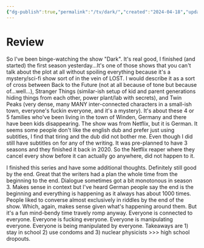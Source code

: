 ```yaml
---
{"dg-publish":true,"permalink":"/tv/dark/","created":"2024-04-18","updated":"2024-04-19"}
---
```



# Review

So I've been binge-watching the show "Dark". It's real good, I finished (and started) the first season yesterday...It's one of those shows that you can't talk about the plot at all without spoiling everything because it's a mystery/sci-fi show sort of in the vein of LOST. I would describe it as a sort of cross between Back to the Future (not at all because of tone but because of...well...), Stranger Things (similar-ish setup of kid and parent generations hiding things from each other, power plant/lab with secrets), and Twin Peaks (very dense, many MANY inter-connected characters in a small-ish town, everyone's fuckin everyone, and it's a mystery). It's about these 4 or 5 families who've been living in the town of Winden, Germany and there have been kids disappearing. The show was from Netflix, but it is German. It seems some people don't like the english dub and prefer just using subtitles, I find that tiring and the dub did not bother me. Even though I did still have subtitles on for any of the writing. It was pre-planned to have 3 seasons and they finished it back in 2020. So the Netflix reaper where they cancel every show before it can actually go anywhere, did not happen to it.

I finished this series and have some additional thoughts. Definitely still good by the end. Great that the writers had a plan the whole time from the beginning to the end. Dialogue sometimes got a bit monotonous in season 3. Makes sense in context but I've heard German people say the end is the beginning and everything is happening as it always has about 1000 times. People liked to converse almost exclusively in riddles by the end of the show. Which, again, makes sense given what's happening around them. But it's a fun mind-bendy time travely romp anyway. Everyone is connected to everyone. Everyone is fucking everyone. Everyone is manipulating everyone. Everyone is being manipulated by everyone. Takeaways are 1) stay in school 2) use condoms and 3) nuclear physicists >>> high school dropouts.
